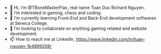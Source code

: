 - 👋 Hi, I’m @TBoneMasterFlax, real name Tuan Duc Richard Nguyen.
- 👀 I’m interested in gaming, chess and coding.
- 🌱 I’m currently learning Front-End and Back-End development softwares at Seneca College.
- 💞️ I’m looking to collaborate on anything gaming related and website development.
- 📫 How to reach me at LinkedIn, https://www.linkedin.com/in/tuan-nguyen-1b4899208/

<!---
TBoneMasterFlax/TBoneMasterFlax is a ✨ special ✨ repository because its `README.md` (this file) appears on your GitHub profile.
You can click the Preview link to take a look at your changes.
--->
